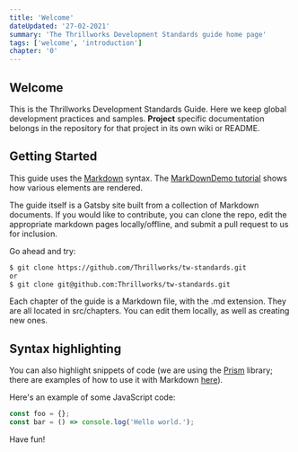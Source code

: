 ```yaml
---
title: 'Welcome'
dateUpdated: '27-02-2021'
summary: 'The Thrillworks Development Standards guide home page'
tags: ['welcome', 'introduction']
chapter: '0'
---
```

## Welcome

This is the Thrillworks Development Standards Guide. Here we keep global development practices and samples. **Project** specific documentation belongs in the repository for that project in its own wiki or README.

## Getting Started

This guide uses the [Markdown](http://daringfireball.net/projects/markdown/) syntax. The [MarkDownDemo tutorial](https://bitbucket.org/tutorials/markdowndemo) shows how various elements are rendered. 

The guide itself is a Gatsby site built from a collection of Markdown documents. If you would like to contribute, you can clone the repo, edit the appropriate markdown pages locally/offline, and submit a pull request to us for inclusion. 

Go ahead and try:

```bash
$ git clone https://github.com/Thrillworks/tw-standards.git
or
$ git clone git@github.com:Thrillworks/tw-standards.git
```

Each chapter of the guide is a Markdown file, with the .md extension. They are all located in src/chapters. You can edit them locally, as well as creating new ones.

## Syntax highlighting


You can also highlight snippets of code (we are using the [Prism][] library; there are examples of how to use it with Markdown [here][]).

[Prism]: https://prismjs.com/

[here]: https://www.gatsbyjs.com/plugins/gatsby-remark-prismjs/#usage-in-markdown


Here's an example of some JavaScript code:

```js
const foo = {};
const bar = () => console.log('Hello world.');
```

Have fun!